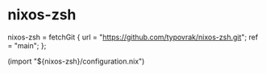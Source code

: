 # nixos-zsh

nixos-zsh = fetchGit {
	url = "https://github.com/typovrak/nixos-zsh.git";
	ref = "main";
};

(import "${nixos-zsh}/configuration.nix")
